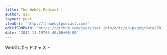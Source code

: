 ```yaml
---
title: The WebGL Podcast |
author: azu
layout: post
itemUrl: 'http://thewebglpodcast.com/'
editJSONPath: 'https://github.com/jser/jser.info/edit/gh-pages/data/2012/11/index.json'
date: '2012-11-19T03:40:00+00:00'
---
```

WebGLポッドキャスト
